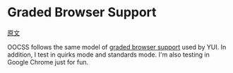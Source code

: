 # Graded Browser Support

[原文](https://github.com/stubbornella/oocss/wiki/Graded-Browser-Support)

OOCSS follows the same model of <a href="http://developer.yahoo.com/yui/articles/gbs/">graded browser support</a> used by YUI. In addition, I test in quirks mode and standards mode. I'm also testing in Google Chrome just for fun.